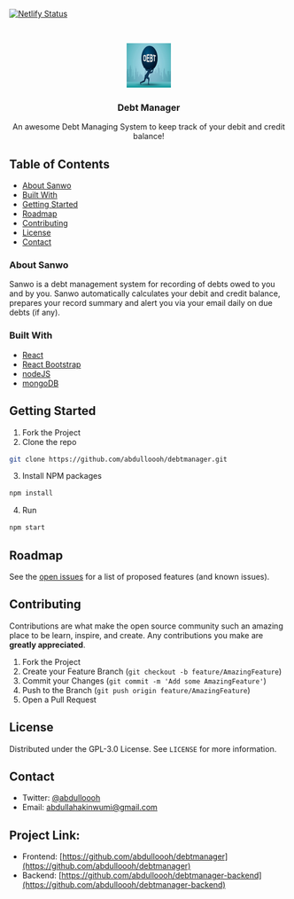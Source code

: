 [![Netlify Status](https://api.netlify.com/api/v1/badges/04f54427-60de-4b6e-8ca6-c0cb6dc72fea/deploy-status)](https://app.netlify.com/sites/objective-payne-026f30/deploys)

<!-- PROJECT LOGO -->
<br />
<p align="center">
  <a href="https://https://github.com/abdulloooh/debtmanager">
    <img src="/public/logo192.png" alt="Logo" width="80" height="80">
  </a>

  <h3 align="center">Debt Manager</h3>

  <p align="center">
    An awesome Debt Managing System to keep track of your debit and credit balance!
  </p>
</p>

<!-- TABLE OF CONTENTS -->

## Table of Contents

- [About Sanwo](#about)
- [Built With](#built-with)
- [Getting Started](#getting-started)
- [Roadmap](#roadmap)
- [Contributing](#contributing)
- [License](#license)
- [Contact](#contact)

<!-- ABOUT SANWO -->

### About Sanwo

Sanwo is a debt management system for recording of debts owed to you and by you.
Sanwo automatically calculates your debit and credit balance, prepares your record summary and alert you via your email daily on due debts (if any).

### Built With

- [React](https://reactjs.org/)
- [React Bootstrap](https://react-bootstrap.github.io/)
- [nodeJS](https://nodejs.org/en/)
- [mongoDB](https://www.mongodb.com/)

<!-- GETTING STARTED -->

## Getting Started

1. Fork the Project
2. Clone the repo

```sh
git clone https://github.com/abdulloooh/debtmanager.git
```

3. Install NPM packages

```sh
npm install
```

4. Run

```sh
npm start
```

<!-- ROADMAP -->

## Roadmap

See the [open issues](https://github.com/abdulloooh/debtmanager/issues) for a list of proposed features (and known issues).

<!-- CONTRIBUTING -->

## Contributing

Contributions are what make the open source community such an amazing place to be learn, inspire, and create. Any contributions you make are **greatly appreciated**.

1. Fork the Project
2. Create your Feature Branch (`git checkout -b feature/AmazingFeature`)
3. Commit your Changes (`git commit -m 'Add some AmazingFeature'`)
4. Push to the Branch (`git push origin feature/AmazingFeature`)
5. Open a Pull Request

<!-- LICENSE -->

## License

Distributed under the GPL-3.0 License. See `LICENSE` for more information.

<!-- CONTACT -->

## Contact

- Twitter: [@abdulloooh](https://twitter.com/abdulloooh)
- Email: abdullahakinwumi@gmail.com

## Project Link:

- Frontend: [https://github.com/abdulloooh/debtmanager](https://github.com/abdulloooh/debtmanager)
- Backend: [https://github.com/abdulloooh/debtmanager-backend](https://github.com/abdulloooh/debtmanager-backend)

